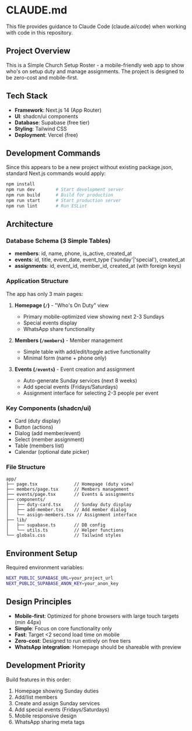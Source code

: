 # CLAUDE.md

This file provides guidance to Claude Code (claude.ai/code) when working with code in this repository.

## Project Overview

This is a Simple Church Setup Roster - a mobile-friendly web app to show who's on setup duty and manage assignments. The project is designed to be zero-cost and mobile-first.

## Tech Stack

- **Framework**: Next.js 14 (App Router)
- **UI**: shadcn/ui components 
- **Database**: Supabase (free tier)
- **Styling**: Tailwind CSS
- **Deployment**: Vercel (free)

## Development Commands

Since this appears to be a new project without existing package.json, standard Next.js commands would apply:
```bash
npm install
npm run dev        # Start development server
npm run build      # Build for production
npm run start      # Start production server
npm run lint       # Run ESLint
```

## Architecture

### Database Schema (3 Simple Tables)
- **members**: id, name, phone, is_active, created_at
- **events**: id, title, event_date, event_type ('sunday'|'special'), created_at  
- **assignments**: id, event_id, member_id, created_at (with foreign keys)

### Application Structure
The app has only 3 main pages:

1. **Homepage (`/`)** - "Who's On Duty" view
   - Primary mobile-optimized view showing next 2-3 Sundays
   - Special events display
   - WhatsApp share functionality

2. **Members (`/members`)** - Member management
   - Simple table with add/edit/toggle active functionality
   - Minimal form (name + phone only)

3. **Events (`/events`)** - Event creation and assignment
   - Auto-generate Sunday services (next 8 weeks)
   - Add special events (Fridays/Saturdays)
   - Assignment interface for selecting 2-3 people per event

### Key Components (shadcn/ui)
- Card (duty display)
- Button (actions)
- Dialog (add member/event)
- Select (member assignment)
- Table (members list)
- Calendar (optional date picker)

### File Structure
```
app/
├── page.tsx              // Homepage (duty view)
├── members/page.tsx      // Members management  
├── events/page.tsx       // Events & assignments
├── components/
│   ├── duty-card.tsx     // Sunday duty display
│   ├── add-member.tsx    // Add member dialog
│   └── assign-members.tsx // Assignment interface
├── lib/
│   ├── supabase.ts       // DB config
│   └── utils.ts          // Helper functions
└── globals.css           // Tailwind styles
```

## Environment Setup

Required environment variables:
```bash
NEXT_PUBLIC_SUPABASE_URL=your_project_url
NEXT_PUBLIC_SUPABASE_ANON_KEY=your_anon_key
```

## Design Principles

- **Mobile-first**: Optimized for phone browsers with large touch targets (min 44px)
- **Simple**: Focus on core functionality only
- **Fast**: Target <2 second load time on mobile
- **Zero-cost**: Designed to run entirely on free tiers
- **WhatsApp integration**: Homepage should be shareable with preview

## Development Priority

Build features in this order:
1. Homepage showing Sunday duties
2. Add/list members 
3. Create and assign Sunday services
4. Add special events (Fridays/Saturdays)
5. Mobile responsive design
6. WhatsApp sharing meta tags